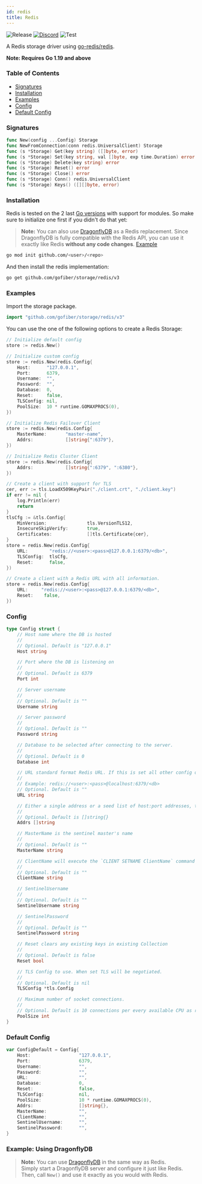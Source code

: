 ```yaml
---
id: redis
title: Redis
---
```


![Release](https://img.shields.io/github/v/tag/gofiber/storage?filter=redis*)
[![Discord](https://img.shields.io/discord/704680098577514527?style=flat&label=%F0%9F%92%AC%20discord&color=00ACD7)](https://gofiber.io/discord)
![Test](https://img.shields.io/github/actions/workflow/status/gofiber/storage/test-redis.yml?label=Tests)

A Redis storage driver using [go-redis/redis](https://github.com/go-redis/redis).

**Note: Requires Go 1.19 and above**

### Table of Contents
- [Signatures](#signatures)
- [Installation](#installation)
- [Examples](#examples)
- [Config](#config)
- [Default Config](#default-config)

### Signatures
```go
func New(config ...Config) Storage
func NewFromConnection(conn redis.UniversalClient) Storage
func (s *Storage) Get(key string) ([]byte, error)
func (s *Storage) Set(key string, val []byte, exp time.Duration) error
func (s *Storage) Delete(key string) error
func (s *Storage) Reset() error
func (s *Storage) Close() error
func (s *Storage) Conn() redis.UniversalClient
func (s *Storage) Keys() ([][]byte, error)
```
### Installation
Redis is tested on the 2 last [Go versions](https://golang.org/dl/) with support for modules. So make sure to initialize one first if you didn't do that yet:

> **Note:** You can also use [DragonflyDB](https://dragonflydb.io/) as a Redis replacement.
> Since DragonflyDB is fully compatible with the Redis API, you can use it exactly like Redis **without any code changes**.
> [Example](#example-using-dragonflydb)


```bash
go mod init github.com/<user>/<repo>
```
And then install the redis implementation:
```bash
go get github.com/gofiber/storage/redis/v3
```

### Examples
Import the storage package.
```go
import "github.com/gofiber/storage/redis/v3"
```

You can use the one of the following options to create a Redis Storage:
```go
// Initialize default config
store := redis.New()

// Initialize custom config
store := redis.New(redis.Config{
	Host:      "127.0.0.1",
	Port:      6379,
	Username:  "",
	Password:  "",
	Database:  0,
	Reset:     false,
	TLSConfig: nil,
	PoolSize:  10 * runtime.GOMAXPROCS(0),
})

// Initialize Redis Failover Client
store := redis.New(redis.Config{
	MasterName:       "master-name",
	Addrs:            []string{":6379"},
})

// Initialize Redis Cluster Client
store := redis.New(redis.Config{
	Addrs:            []string{":6379", ":6380"},
})

// Create a client with support for TLS
cer, err := tls.LoadX509KeyPair("./client.crt", "./client.key")
if err != nil {
	log.Println(err)
	return
}
tlsCfg := &tls.Config{
	MinVersion:               tls.VersionTLS12,
	InsecureSkipVerify:       true,
	Certificates:             []tls.Certificate{cer},
}
store = redis.New(redis.Config{
	URL:     	"redis://<user>:<pass>@127.0.0.1:6379/<db>",
	TLSConfig: 	tlsCfg,
	Reset:    	false,
})

// Create a client with a Redis URL with all information.
store = redis.New(redis.Config{
	URL:     "redis://<user>:<pass>@127.0.0.1:6379/<db>",
	Reset:    false,
})
```

### Config
```go
type Config struct {
	// Host name where the DB is hosted
	//
	// Optional. Default is "127.0.0.1"
	Host string

	// Port where the DB is listening on
	//
	// Optional. Default is 6379
	Port int

	// Server username
	//
	// Optional. Default is ""
	Username string

	// Server password
	//
	// Optional. Default is ""
	Password string

	// Database to be selected after connecting to the server.
	//
	// Optional. Default is 0
	Database int

	// URL standard format Redis URL. If this is set all other config options, Host, Port, Username, Password, Database have no effect.
	//
	// Example: redis://<user>:<pass>@localhost:6379/<db>
	// Optional. Default is ""
	URL string

	// Either a single address or a seed list of host:port addresses, this enables FailoverClient and ClusterClient
	//
	// Optional. Default is []string{}
	Addrs []string

	// MasterName is the sentinel master's name
	//
	// Optional. Default is ""
	MasterName string

	// ClientName will execute the `CLIENT SETNAME ClientName` command for each conn.
	//
	// Optional. Default is ""
	ClientName string

	// SentinelUsername
	//
	// Optional. Default is ""
	SentinelUsername string

	// SentinelPassword
	//
	// Optional. Default is ""
	SentinelPassword string

	// Reset clears any existing keys in existing Collection
	//
	// Optional. Default is false
	Reset bool

	// TLS Config to use. When set TLS will be negotiated.
	//
	// Optional. Default is nil
	TLSConfig *tls.Config

	// Maximum number of socket connections.
	//
	// Optional. Default is 10 connections per every available CPU as reported by runtime.GOMAXPROCS.
	PoolSize int
}
```

### Default Config
```go
var ConfigDefault = Config{
	Host:                  "127.0.0.1",
	Port:                  6379,
	Username:              "",
	Password:              "",
	URL:                   "",
	Database:              0,
	Reset:                 false,
	TLSConfig:             nil,
	PoolSize:              10 * runtime.GOMAXPROCS(0),
	Addrs:                 []string{},
	MasterName:            "",
	ClientName:            "",
	SentinelUsername:      "",
	SentinelPassword:      "",
}
```

### Example: Using DragonflyDB
> **Note:** You can use [DragonflyDB](https://dragonflydb.io/) in the same way as Redis.  
> Simply start a DragonflyDB server and configure it just like Redis. Then, call `New()` and use it exactly as you would with Redis.
